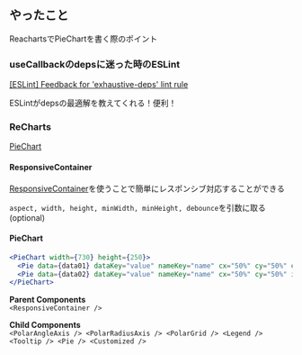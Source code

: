 ## やったこと
ReachartsでPieChartを書く際のポイント

### useCallbackのdepsに迷った時のESLint
[[ESLint] Feedback for 'exhaustive-deps' lint rule](https://github.com/facebook/react/issues/14920)  

 ESLintがdepsの最適解を教えてくれる！便利！
 
### ReCharts
 [PieChart](https://recharts.org/en-US/api/PieChart)  
 
#### ResponsiveContainer
 [ResponsiveContainer](https://recharts.org/en-US/api/ResponsiveContainer)を使うことで簡単にレスポンシブ対応することができる

`aspect, width, height, minWidth, minHeight, debounce`を引数に取る (optional)  

#### PieChart
```jsx
<PieChart width={730} height={250}>
  <Pie data={data01} dataKey="value" nameKey="name" cx="50%" cy="50%" outerRadius={50} fill="#8884d8" />
  <Pie data={data02} dataKey="value" nameKey="name" cx="50%" cy="50%" innerRadius={60} outerRadius={80} fill="#82ca9d" label />
</PieChart>
```

**Parent Components**  
`<ResponsiveContainer />`  

**Child Components**  
`<PolarAngleAxis /> <PolarRadiusAxis /> <PolarGrid /> <Legend /> <Tooltip /> <Pie /> <Customized />`  








